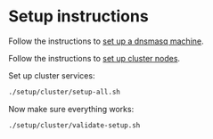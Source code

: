 # Setup instructions

Follow the instructions to [set up a dnsmasq machine](./dnsmasq/README.md).

Follow the instructions to [set up cluster nodes](./cluster-nodes/README.md).

Set up cluster services:

```bash
./setup/cluster/setup-all.sh
```

Now make sure everything works:

```bash
./setup/cluster/validate-setup.sh
```

